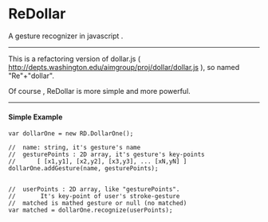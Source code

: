 ReDollar
========

A gesture recognizer in javascript .

---------------

This is a refactoring version of dollar.js (
<http://depts.washington.edu/aimgroup/proj/dollar/dollar.js> ), so named "Re"+"dollar".


Of course , ReDollar is more simple and more powerful.


---------------
#### Simple Example

```
var dollarOne = new RD.DollarOne();

//  name: string, it's gesture's name
//  gesturePoints : 2D array, it's gesture's key-points
//      [ [x1,y1], [x2,y2], [x3,y3], ... [xN,yN] ]
dollarOne.addGesture(name, gesturePoints);


//  userPoints : 2D array, like "gesturePoints".
//       It's key-point of user's stroke-gesture
//  matched is mathed gesture or null (no matched)
var matched = dollarOne.recognize(userPoints);

```
